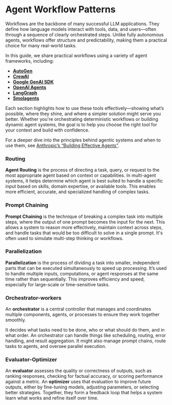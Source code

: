 # Agent Workflow Patterns

Workflows are the backbone of many successful LLM applications. They define how language models interact with tools, data, and users—often through a sequence of clearly orchestrated steps. Unlike fully autonomous agents, workflows offer structure and predictability, making them a practical choice for many real-world tasks.

In this guide, we share practical workflows using a variety of agent frameworks, including:

* [**AutoGen**](autogen.md)
* [**CrewAI**](crewai.md)
* [**Google GenAI SDK**](google-genai-sdk-manual-orchestration.md)
* [**OpenAI Agents**](openai-agents.md)
* [**LangGraph**](langgraph.md)
* [**Smolagents**](smolagents.md)

Each section highlights how to use these tools effectively—showing what’s possible, where they shine, and where a simpler solution might serve you better. Whether you're orchestrating deterministic workflows or building dynamic agent systems, the goal is to help you choose the right tool for your context and build with confidence.

For a deeper dive into the principles behind agentic systems and when to use them, see [Anthropic’s “Building Effective Agents”](https://www.anthropic.com/engineering/building-effective-agents).

### Routing

**Agent Routing** is the process of directing a task, query, or request to the most appropriate agent based on context or capabilities. In multi-agent systems, it helps determine which agent is best suited to handle a specific input based on skills, domain expertise, or available tools. This enables more efficient, accurate, and specialized handling of complex tasks.

### Prompt Chaining

**Prompt Chaining** is the technique of breaking a complex task into multiple steps, where the output of one prompt becomes the input for the next. This allows a system to reason more effectively, maintain context across steps, and handle tasks that would be too difficult to solve in a single prompt. It's often used to simulate multi-step thinking or workflows.

### Parallelization

**Parallelization** is the process of dividing a task into smaller, independent parts that can be executed simultaneously to speed up processing. It’s used to handle multiple inputs, computations, or agent responses at the same time rather than sequentially. This improves efficiency and speed, especially for large-scale or time-sensitive tasks.

### Orchestrator-workers <a href="#workflow-orchestrator-workers" id="workflow-orchestrator-workers"></a>

An **orchestrator** is a central controller that manages and coordinates multiple components, agents, or processes to ensure they work together smoothly.

It decides what tasks need to be done, who or what should do them, and in what order. An orchestrator can handle things like scheduling, routing, error handling, and result aggregation. It might also manage prompt chains, route tasks to agents, and oversee parallel execution.

### Evaluator-Optimizer

An **evaluator** assesses the quality or correctness of outputs, such as ranking responses, checking for factual accuracy, or scoring performance against a metric. An **optimizer** uses that evaluation to improve future outputs, either by fine-tuning models, adjusting parameters, or selecting better strategies. Together, they form a feedback loop that helps a system learn what works and refine itself over time.
